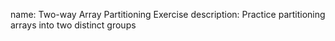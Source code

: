 name: Two-way Array Partitioning Exercise
description: Practice partitioning arrays into two distinct groups 